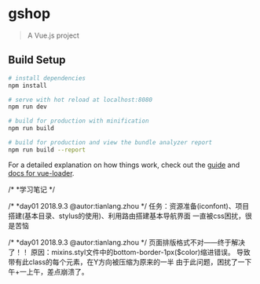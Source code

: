 # gshop

> A Vue.js project

## Build Setup

``` bash
# install dependencies
npm install

# serve with hot reload at localhost:8080
npm run dev

# build for production with minification
npm run build

# build for production and view the bundle analyzer report
npm run build --report
```

For a detailed explanation on how things work, check out the [guide](http://vuejs-templates.github.io/webpack/) and [docs for vue-loader](http://vuejs.github.io/vue-loader).

/*
*学习笔记
*/

/*
*day01  2018.9.3
@autor:tianlang.zhou
*/
  任务：资源准备(iconfont)、项目搭建(基本目录、stylus的使用)、利用路由搭建基本导航界面
  一直被css困扰，很是苦恼
  
  
/*
*day01  2018.9.3
@autor:tianlang.zhou
*/
  页面排版格式不对——终于解决了！！
  原因：mixins.styl文件中的bottom-border-1px($color)缩进错误。
      导致带有此class的每个元素，在Y方向被压缩为原来的一半
  由于此问题，困扰了一下午+一上午，差点崩溃了。
